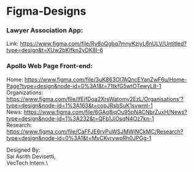 # Figma-Designs

### Lawyer Association App:
Link: https://www.figma.com/file/Ry6oQgbq7mnyKziyL6nULV/Untitled?type=design&t=XUw2bKIfkn2yDK8I-6  

### Apollo Web Page Front-end:
Home: https://www.figma.com/file/3uK863Ol7AQncEYanZwF6u/Home-Page?type=design&node-id=0%3A1&t=71tkfG5wtOTewyL8-1   \
Organizations: https://www.figma.com/file/lfEjfDoa2XrsWatomv2EzL/Organisations'?type=design&node-id=1%3A163&t=copJRsbSuK1svwml-1  \
News: https://www.figma.com/file/6GAg8jqOu95pNACNbrZuxH/News?type=design&node-id=1%3A232&t=QFb1JiOsqN4Oz7kn-1   \
Research: https://www.figma.com/file/CaFFJE6rvPuWSJMWiNCkMC/Research?type=design&node-id=0%3A1&t=MvCKvrywpRh0JPGg-1 

Designed By:\
Sai Asrith Devisetti,\
VecTech Intern.\
